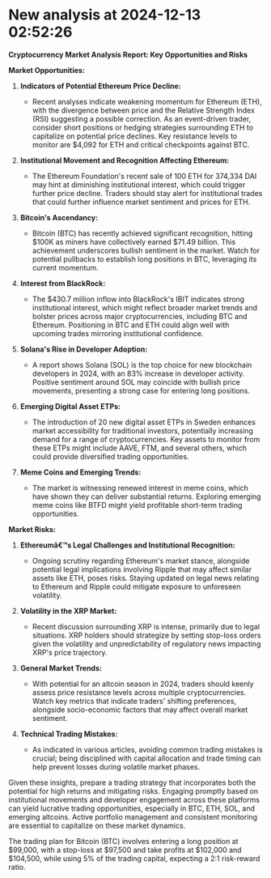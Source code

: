 # New analysis at 2024-12-13 02:52:26

**Cryptocurrency Market Analysis Report: Key Opportunities and Risks**

**Market Opportunities:**

1. **Indicators of Potential Ethereum Price Decline:**
   - Recent analyses indicate weakening momentum for Ethereum (ETH), with the divergence between price and the Relative Strength Index (RSI) suggesting a possible correction. As an event-driven trader, consider short positions or hedging strategies surrounding ETH to capitalize on potential price declines. Key resistance levels to monitor are $4,092 for ETH and critical checkpoints against BTC.

2. **Institutional Movement and Recognition Affecting Ethereum:**
   - The Ethereum Foundation's recent sale of 100 ETH for 374,334 DAI may hint at diminishing institutional interest, which could trigger further price decline. Traders should stay alert for institutional trades that could further influence market sentiment and prices for ETH.

3. **Bitcoin's Ascendancy:**
   - Bitcoin (BTC) has recently achieved significant recognition, hitting $100K as miners have collectively earned $71.49 billion. This achievement underscores bullish sentiment in the market. Watch for potential pullbacks to establish long positions in BTC, leveraging its current momentum.

4. **Interest from BlackRock:**
   - The $430.7 million inflow into BlackRock's IBIT indicates strong institutional interest, which might reflect broader market trends and bolster prices across major cryptocurrencies, including BTC and Ethereum. Positioning in BTC and ETH could align well with upcoming trades mirroring institutional confidence.

5. **Solana's Rise in Developer Adoption:**
   - A report shows Solana (SOL) is the top choice for new blockchain developers in 2024, with an 83% increase in developer activity. Positive sentiment around SOL may coincide with bullish price movements, presenting a strong case for entering long positions.

6. **Emerging Digital Asset ETPs:**
   - The introduction of 20 new digital asset ETPs in Sweden enhances market accessibility for traditional investors, potentially increasing demand for a range of cryptocurrencies. Key assets to monitor from these ETPs might include AAVE, FTM, and several others, which could provide diversified trading opportunities.

7. **Meme Coins and Emerging Trends:**
   - The market is witnessing renewed interest in meme coins, which have shown they can deliver substantial returns. Exploring emerging meme coins like BTFD might yield profitable short-term trading opportunities.

**Market Risks:**

1. **Ethereumâ€™s Legal Challenges and Institutional Recognition:**
   - Ongoing scrutiny regarding Ethereum's market stance, alongside potential legal implications involving Ripple that may affect similar assets like ETH, poses risks. Staying updated on legal news relating to Ethereum and Ripple could mitigate exposure to unforeseen volatility.

2. **Volatility in the XRP Market:**
   - Recent discussion surrounding XRP is intense, primarily due to legal situations. XRP holders should strategize by setting stop-loss orders given the volatility and unpredictability of regulatory news impacting XRP's price trajectory.

3. **General Market Trends:**
   - With potential for an altcoin season in 2024, traders should keenly assess price resistance levels across multiple cryptocurrencies. Watch key metrics that indicate traders' shifting preferences, alongside socio-economic factors that may affect overall market sentiment.

4. **Technical Trading Mistakes:**
   - As indicated in various articles, avoiding common trading mistakes is crucial; being disciplined with capital allocation and trade timing can help prevent losses during volatile market phases.

Given these insights, prepare a trading strategy that incorporates both the potential for high returns and mitigating risks. Engaging promptly based on institutional movements and developer engagement across these platforms can yield lucrative trading opportunities, especially in BTC, ETH, SOL, and emerging altcoins. Active portfolio management and consistent monitoring are essential to capitalize on these market dynamics.

The trading plan for Bitcoin (BTC) involves entering a long position at $99,000, with a stop-loss at $97,500 and take profits at $102,000 and $104,500, while using 5% of the trading capital, expecting a 2:1 risk-reward ratio.

